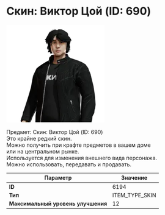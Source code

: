 # Скин: Виктор Цой (ID: 690)

![Item Image](../img/6194.webp?raw=true)

Предмет: Скин: Виктор Цой (ID: 690)<br>Это крайне редкий скин.<br>Можно получить при крафте предметов в вашем доме<br>или на центральном рынке.<br>Используется для изменения внешнего вида персонажа.<br>Можно использовать, передавать и продавать.


| Параметр | Значение |
|----------|----------|
| **ID** | 6194 |
| **Тип** | ITEM_TYPE_SKIN |
| **Максимальный уровень улучшения** | 12 |

